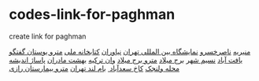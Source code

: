 # codes-link-for-paghman
create link for paghman

<a href="https://paghman.ir/2019/01/02/چه-جوری-برم-منیریه-سریع-ترین-و-نزدیک-تری/">منیریه</a>
<a href="https://paghman.ir/2019/01/02/چجوری-برم-ناصرخسرو-؟-بهترین-مسیر/">ناصرخسرو</a>
<a href="https://paghman.ir/2019/01/02/چجوری-برم-نمایشگاه-بین-المللی؟-بهترین/">نمایشگاه بین المللی تهران</a>
<a href="https://paghman.ir/2019/01/01/چه-جوری-برم-نیاوران/">نیاوران</a>
<a href="https://paghman.ir/2019/01/03/چه-جوری-برم-کتابخانه-ملی؟/">کتابخانه ملی</a>
<a href="https://paghman.ir/2019/01/03/چه-جوری-با-مترو-برم-بوستان-گفتگو/">مترو بوستان گفتگو</a>
<a href="https://paghman.ir/2019/01/03/چجوری-برم-یافت-آباد؟-بهترین-مسیر-برای-ر/">یافت آباد</a>
<a href="https://paghman.ir/2019/01/03/چه-جوری-برم-نسیم-شهر/">نسیم شهر</a>
<a href="https://paghman.ir/2019/01/03/چه-جوری-بریم-برج-میلاد-15-مسیر/">برج میلاد</a>
<a href="https://paghman.ir/2019/01/03/چه-جوری-با-مترو-برم-برج-میلاد/">مترو برج میلاد</a>
<a href="https://paghman.ir/2019/01/03/چجوری-برم-وان؟-بهترین-مسیر-برای-رفتن-به/">وان ترکیه</a>
<a href="https://paghman.ir/2019/01/03/چه-جوری-برم-بهشت-مادران/">بهشت مادران</a>
<a href="https://paghman.ir/2019/01/05/چجوری-برم-پاساژ-اندیشه-؟-همه-چیز-درباره/">پاساژ اندیشه</a>
<a href="https://paghman.ir/2019/01/05/چجوری-برم-ولنجک-؟-ولنجک-کجاست-؟-بهتر/">محله ولنجک</a>
<a href="https://paghman.ir/2019/01/04/چه-جوری-برم-کاخ-سعدآباد-؟-بهترین-مسیر-دس/">کاخ سعدآباد </a>
<a href="https://paghman.ir/2019/01/04/چجوری-بریم-بام-لند-16-مسیر-چطوری-بریم-بام/">بام لند تهران</a>
<a href="https://paghman.ir/2019/01/04/مترو-بیمارستان-رازی/">مترو بیمارستان رازی</a>
